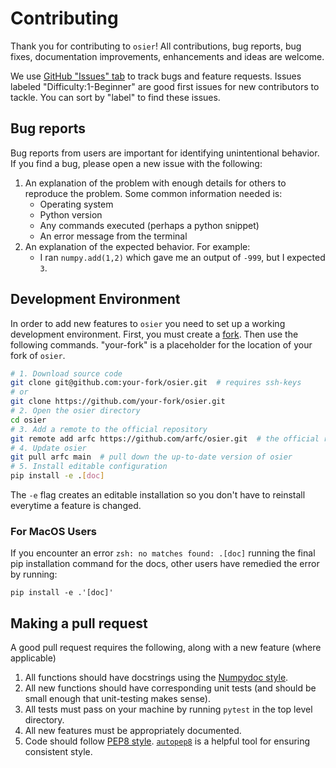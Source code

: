 # Contributing

Thank you for contributing to `osier`! All contributions, bug reports, bug fixes, documentation 
improvements, enhancements and ideas are welcome.

We use [GitHub "Issues" tab](https://github.com/arfc/osier/issues) to track bugs and feature requests. Issues
labeled "Difficulty:1-Beginner" are good first issues for new contributors to tackle.
You can sort by "label" to find these issues.

## Bug reports
Bug reports from users are important for identifying unintentional behavior. If you find a bug, please
open a new issue with the following:
1. An explanation of the problem with enough details for others to reproduce the problem. Some 
common information needed is:
    * Operating system
    * Python version
    * Any commands executed (perhaps a python snippet)
    * An error message from the terminal
2. An explanation of the expected behavior. For example:
    * I ran `numpy.add(1,2)` which gave me an output of `-999`, but I expected `3`. 


## Development Environment
In order to add new features to `osier` you need to set up a working development environment.
First, you must create a [fork](https://github.com/arfc/osier/fork). Then use the following 
commands. "your-fork" is a placeholder for the location of your fork of `osier`.

```bash
# 1. Download source code
git clone git@github.com:your-fork/osier.git  # requires ssh-keys
# or 
git clone https://github.com/your-fork/osier.git
# 2. Open the osier directory
cd osier
# 3. Add a remote to the official repository
git remote add arfc https://github.com/arfc/osier.git  # the official repository
# 4. Update osier
git pull arfc main  # pull down the up-to-date version of osier
# 5. Install editable configuration
pip install -e .[doc]
```
The `-e` flag creates an editable installation so you don't have to reinstall everytime a
feature is changed.

### For MacOS Users
If you encounter an error
`zsh: no matches found: .[doc]`
running the final pip installation command for the docs, other users have remedied the error by running:

`pip install -e .'[doc]'`
## Making a pull request
A good pull request requires the following, along with a new feature (where applicable)
1. All functions should have docstrings using the [Numpydoc style](https://numpydoc.readthedocs.io/en/latest/format.html).
2. All new functions should have corresponding unit tests (and should be small enough that unit-testing makes sense).
3. All tests must pass on your machine by running `pytest` in the top level directory.
4. All new features must be appropriately documented.
5. Code should follow [PEP8 style](http://www.python.org/dev/peps/pep-0008/). [`autopep8`](https://pypi.org/project/autopep8/)
is a helpful tool for ensuring consistent style.
